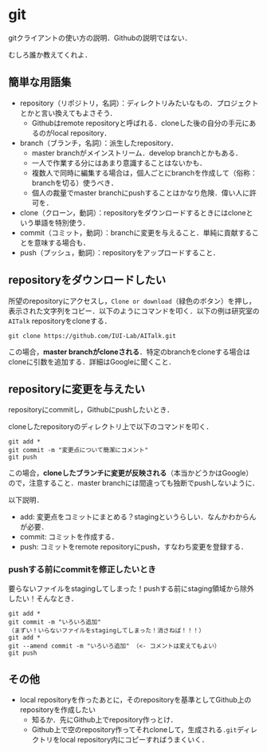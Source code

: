 # git
gitクライアントの使い方の説明．Githubの説明ではない．

むしろ誰か教えてくれよ．

## 簡単な用語集
- repository（リポジトリ，名詞）：ディレクトリみたいなもの．プロジェクトとかと言い換えてもよさそう．
   - Githubはremote repositoryと呼ばれる．cloneした後の自分の手元にあるのがlocal repository．
- branch（ブランチ，名詞）：派生したrepository．
   - master branchがメインストリーム．develop branchとかもある．
   - 一人で作業する分にはあまり意識することはないかも．
   - 複数人で同時に編集する場合は，個人ごとにbranchを作成して（俗称：branchを切る）使うべき．
   - 個人の裁量でmaster branchにpushすることはかなり危険．偉い人に許可を．
- clone（クローン，動詞）：repositoryをダウンロードするときにはcloneという単語を特別使う．
- commit（コミット，動詞）：branchに変更を与えること．単純に貢献することを意味する場合も．
- push（プッシュ，動詞）：repositoryをアップロードすること．

## repositoryをダウンロードしたい
所望のrepositoryにアクセスし，`Clone or download`（緑色のボタン）を押し，表示された文字列をコピー．以下のようにコマンドを叩く．以下の例は研究室の`AITalk` repositoryをcloneする．
```
git clone https://github.com/IUI-Lab/AITalk.git
```

この場合，**master branchがcloneされる**．特定のbranchをcloneする場合はcloneに引数を追加する．詳細はGoogleに聞くこと．

## repositoryに変更を与えたい
repositoryにcommitし，Githubにpushしたいとき．

cloneしたrepositoryのディレクトリ上で以下のコマンドを叩く．
```
git add *
git commit -m "変更点について簡潔にコメント"
git push
```
この場合，**cloneしたブランチに変更が反映される**（本当かどうかはGoogle）ので，注意すること．master branchには間違っても独断でpushしないように．

以下説明．
- add: 変更点をコミットにまとめる？stagingというらしい．なんかわからんが必要．
- commit: コミットを作成する．
- push: コミットをremote repositoryにpush，すなわち変更を登録する．

### pushする前にcommitを修正したいとき
要らないファイルをstagingしてしまった！pushする前にstaging領域から除外したい！そんなとき．

```
git add *
git commit -m "いろいろ追加"
（まずい！いらないファイルをstagingしてしまった！消さねば！！！）
git add *
git --amend commit -m "いろいろ追加" （<- コメントは変えてもよい）
git push
```

## その他
- local repositoryを作ったあとに，そのrepositoryを基準としてGithub上のrepositoryを作成したい
   - 知るか．先にGithub上でrepository作っとけ．
   - Github上で空のrepository作ってそれcloneして，生成される`.git`ディレクトリをlocal repository内にコピーすればうまくいく．
